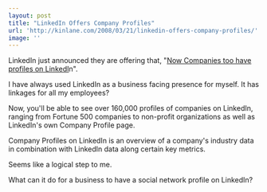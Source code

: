 ```yaml
---
layout: post
title: "LinkedIn Offers Company Profiles"
url: 'http://kinlane.com/2008/03/21/linkedin-offers-company-profiles/'
image: ''
---
```


LinkedIn just announced they are offering that, "[Now Companies too have profiles on LinkedI][1]n".

I have always used LinkedIn as a business facing presence for myself. It has linkages for all my employees?

Now, you'll be able to see over 160,000 profiles of companies on LinkedIn, ranging from Fortune 500 companies to non-profit organizations as well as LinkedIn's own Company Profile page.

Company Profiles on LinkedIn is an overview of a company's industry data in combination with LinkedIn data along certain key metrics.

Seems like a logical step to me.

What can it do for a business to have a social network profile on LinkedIn?

   [1]: http://blog.linkedin.com/blog/2008/03/company-profile.html
